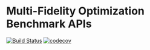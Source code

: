 # Multi-Fidelity Optimization Benchmark APIs

[![Build Status](https://github.com/nabenabe0928/mfhpo-benchmark-api/workflows/Functionality%20test/badge.svg?branch=main)](https://github.com/nabenabe0928/mfhpo-benchmark-api)
[![codecov](https://codecov.io/gh/nabenabe0928/mfhpo-benchmark-api/branch/main/graph/badge.svg?token=M0LGDR7CF3)](https://codecov.io/gh/nabenabe0928/mfhpo-benchmark-api)
